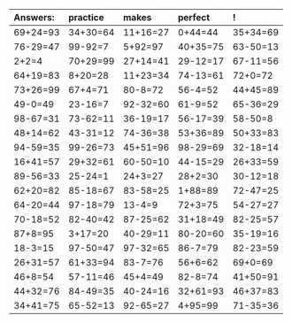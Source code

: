 | Answers: | practice | makes | perfect | ! |
| :--- | :--- | :--- | :--- | :--- |
| 69+24=93 | 34+30=64 | 11+16=27 | 0+44=44 | 35+34=69 | 
| 76-29=47 | 99-92=7 | 5+92=97 | 40+35=75 | 63-50=13 | 
| 2+2=4 | 70+29=99 | 27+14=41 | 29-12=17 | 67-11=56 | 
| 64+19=83 | 8+20=28 | 11+23=34 | 74-13=61 | 72+0=72 | 
| 73+26=99 | 67+4=71 | 80-8=72 | 56-4=52 | 44+45=89 | 
| 49-0=49 | 23-16=7 | 92-32=60 | 61-9=52 | 65-36=29 | 
| 98-67=31 | 73-62=11 | 36-19=17 | 56-17=39 | 58-50=8 | 
| 48+14=62 | 43-31=12 | 74-36=38 | 53+36=89 | 50+33=83 | 
| 94-59=35 | 99-26=73 | 45+51=96 | 98-29=69 | 32-18=14 | 
| 16+41=57 | 29+32=61 | 60-50=10 | 44-15=29 | 26+33=59 | 
| 89-56=33 | 25-24=1 | 24+3=27 | 28+2=30 | 30-12=18 | 
| 62+20=82 | 85-18=67 | 83-58=25 | 1+88=89 | 72-47=25 | 
| 64-20=44 | 97-18=79 | 13-4=9 | 72+3=75 | 54-27=27 | 
| 70-18=52 | 82-40=42 | 87-25=62 | 31+18=49 | 82-25=57 | 
| 87+8=95 | 3+17=20 | 40-29=11 | 80-20=60 | 35-19=16 | 
| 18-3=15 | 97-50=47 | 97-32=65 | 86-7=79 | 82-23=59 | 
| 26+31=57 | 61+33=94 | 83-7=76 | 56+6=62 | 69+0=69 | 
| 46+8=54 | 57-11=46 | 45+4=49 | 82-8=74 | 41+50=91 | 
| 44+32=76 | 84-49=35 | 40-24=16 | 32+61=93 | 46+37=83 | 
| 34+41=75 | 65-52=13 | 92-65=27 | 4+95=99 | 71-35=36 | 
